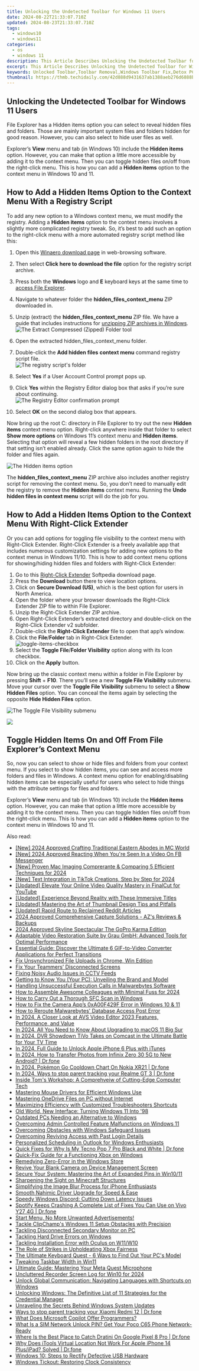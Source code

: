 ```yaml
---
title: Unlocking the Undetected Toolbar for Windows 11 Users
date: 2024-08-22T21:33:07.710Z
updated: 2024-08-23T21:33:07.710Z
tags:
  - windows10
  - windows11
categories:
  - os
  - windows 11
description: This Article Describes Unlocking the Undetected Toolbar for Windows 11 Users
excerpt: This Article Describes Unlocking the Undetected Toolbar for Windows 11 Users
keywords: Unlocked Toolbar,Toolbar Removal,Windows Toolbar Fix,Detox PC,Undetected Bar Cleanup,Noob-Friendly Guide,W11 Malware Scan
thumbnail: https://thmb.techidaily.com/42d888d9431637ab1388aeb276d6888b24b9d1d85a816656ff3b301d8b067e97.jpg
---
```


## Unlocking the Undetected Toolbar for Windows 11 Users

 File Explorer has a Hidden items option you can select to reveal hidden files and folders. Those are mainly important system files and folders hidden for good reason. However, you can also select to hide user files as well.

 Explorer’s **View** menu and tab (in Windows 10) include the **Hidden items** option. However, you can make that option a little more accessible by adding it to the context menu. Then you can toggle hidden files on/off from the right-click menu. This is how you can add a **Hidden items** option to the context menu in Windows 10 and 11\.

## How to Add a Hidden Items Option to the Context Menu With a Registry Script

 To add any new option to a Windows context menu, we must modify the registry. Adding a **Hidden items** option to the context menu involves a slightly more complicated registry tweak. So, it’s best to add such an option to the right-click menu with a more automated registry script method like this:

1. Open this [Winaero download page](https://winaero.com/download-toggle-hidden-items-context-menu-in-windows-10-regsitry-tweak/) in web-browsing software.
2. Then select **Click here to download the file** option for the registry script archive.
3. Press both the **Windows** logo and **E** keyboard keys at the same time to [access File Explorer](https://www.makeuseof.com/windows-open-file-explorer/).
4. Navigate to whatever folder the **hidden\_files\_context\_menu** ZIP downloaded in.
5. Unzip (extract) the **hidden\_files\_context\_menu** ZIP file. We have a guide that includes instructions for [unzipping ZIP archives in Windows](https://www.makeuseof.com/unzip-files-windows-10/).  
![The Extract Compressed (Zipped) Folder tool](https://static1.makeuseofimages.com/wordpress/wp-content/uploads/2023/05/extraction-utility.jpg)

1. Open the extracted hidden\_files\_context\_menu folder.
2. Double-click the **Add hidden files** **context menu** command registry script file.  
![The registry script's folder](https://static1.makeuseofimages.com/wordpress/wp-content/uploads/2023/05/registry-script-folder.jpg)
3. Select **Yes** if a User Account Control prompt pops up.
4. Click **Yes** within the Registry Editor dialog box that asks if you’re sure about continuing.  
![The Registry Editor confirmation prompt](https://static1.makeuseofimages.com/wordpress/wp-content/uploads/2023/05/registry-script-confirmation-prompt.jpg)
5. Select **OK** on the second dialog box that appears.

 Now bring up the root C: directory in File Explorer to try out the new **Hidden items** context menu option. Right-click anywhere inside that folder to select **Show more options** on Windows 11’s context menu and **Hidden items**. Selecting that option will reveal a few hidden folders in the root directory if that setting isn’t enabled already. Click the same option again to hide the folder and files again.

![The Hidden items option](https://static1.makeuseofimages.com/wordpress/wp-content/uploads/2023/05/hidden-items.jpg)

 The **hidden\_files\_context\_menu** ZIP archive also includes another registry script for removing the context menu. So, you don’t need to manually edit the registry to remove the **Hidden items** context menu. Running the **Undo hidden files in context menu** script will do the job for you.

## How to Add a Hidden Items Option to the Context Menu With Right-Click Extender

 Or you can add options for toggling file visibility to the context menu with Right-Click Extender. Right-Click Extender is a freely available app that includes numerous customization settings for adding new options to the context menus in Windows 11/10\. This is how to add context menu options for showing/hiding hidden files and folders with Right-Click Extender:

1. Go to this [Right-Click Extender](https://www.softpedia.com/get/Tweak/System-Tweak/Right-Click-Extender.shtml) Softpedia download page.
2. Press the **Download** button there to view location options.
3. Click on **Secure Download (US)**, which is the best option for users in North America.
4. Open the folder where your browser downloads the Right-Click Extender ZIP file to within File Explorer.
5. Unzip the Right-Click Extender ZIP archive.
6. Open Right-Click Extender’s extracted directory and double-click on the Right-Click Extender v2 subfolder.
7. Double-click the **Right-Click Extender** file to open that app’s window.
8. Click the **File**/**Folder** tab in Right-Click Extender.  
![toggle-items-checkbox](https://static1.makeuseofimages.com/wordpress/wp-content/uploads/2023/05/toggle-items-checkbox.jpg)
9. Select the **Toggle File**/**Folder Visibility** option along with its Icon checkbox.
10. Click on the **Apply** button.

 Now bring up the classic context menu within a folder in File Explorer by pressing **Shift** \+ **F10**. There you’ll see a new **Toggle File Visibility** submenu. Move your cursor over the **Toggle File Visibility** submenu to select a **Show Hidden Files** option. You can conceal the items again by selecting the opposite **Hide Hidden Files** option.

![The Toggle File Visibility submenu](https://static1.makeuseofimages.com/wordpress/wp-content/uploads/2023/05/toggle-file-visibility-option.jpg)

<!-- affiliate ads begin -->
<a href="https://secure.2checkout.com/order/checkout.php?PRODS=4621764&QTY=1&AFFILIATE=108875&CART=1"><img src="https://www.x-mirage.com/x-mirage/img/page-home.jpg" border="0"></a>
<!-- affiliate ads end -->
## Toggle Hidden Items On and Off From File Explorer’s Context Menu

 So, now you can select to show or hide files and folders from your context menu. If you select to show hidden items, you can see and access more folders and files in Windows. A context menu option for enabling/disabling hidden items can be especially useful for users who select to hide things with the attribute settings for files and folders.

 Explorer’s **View** menu and tab (in Windows 10) include the **Hidden items** option. However, you can make that option a little more accessible by adding it to the context menu. Then you can toggle hidden files on/off from the right-click menu. This is how you can add a **Hidden items** option to the context menu in Windows 10 and 11\.

<span class="atpl-alsoreadstyle">Also read:</span>
<div><ul>
<li><a href="https://screen-recording.techidaily.com/new-2024-approved-crafting-traditional-eastern-abodes-in-mc-world/"><u>[New] 2024 Approved  Crafting Traditional Eastern Abodes in MC World</u></a></li>
<li><a href="https://facebook-video-recording.techidaily.com/new-2024-approved-reacting-when-youre-seen-in-a-video-on-fb-messenger/"><u>[New] 2024 Approved  Reacting When You're Seen In a Video On FB Messenger</u></a></li>
<li><a href="https://visual-screen-recording.techidaily.com/new-proven-mac-imaging-comprerante-and-comparing-5-efficient-techniques-for-2024/"><u>[New] Proven Mac Imaging  Comprerante & Comparing 5 Efficient Techniques for 2024</u></a></li>
<li><a href="https://tiktok-videos.techidaily.com/new-text-integration-in-tiktok-creations-step-by-step-for-2024/"><u>[New] Text Integration in TikTok Creations, Step by Step for 2024</u></a></li>
<li><a href="https://youtube-videos.techidaily.com/updated-elevate-your-online-video-quality-mastery-in-finalcut-for-youtube/"><u>[Updated] Elevate Your Online Video Quality  Mastery in FinalCut for YouTube</u></a></li>
<li><a href="https://youtube-docs.techidaily.com/ed-experience-beyond-reality-with-these-immersive-titles/"><u>[Updated] Experience Beyond Reality with These Immersive Titles</u></a></li>
<li><a href="https://eaxpv-info.techidaily.com/updated-mastering-the-art-of-thumbnail-design-tips-and-pitfalls/"><u>[Updated] Mastering the Art of Thumbnail Design  Tips and Pitfalls</u></a></li>
<li><a href="https://extra-approaches.techidaily.com/updated-rapid-route-to-reclaimed-reddit-articles/"><u>[Updated] Rapid Route to Reclaimed Reddit Articles</u></a></li>
<li><a href="https://desktop-recording.techidaily.com/2024-approved-comprehensive-capture-solutions-azs-reviews-and-backups/"><u>2024 Approved  Comprehensive Capture Solutions - AZ's Reviews & Backups</u></a></li>
<li><a href="https://fox-info.techidaily.com/2024-approved-skyline-spectacular-the-gopro-karma-edition/"><u>2024 Approved  Skyline Spectacular  The GoPro Karma Edition</u></a></li>
<li><a href="https://data-wizards.techidaily.com/adaptable-video-restoration-suite-by-grau-gmbh-advanced-tools-for-optimal-performance/"><u>Adaptable Video Restoration Suite by Grau GmbH: Advanced Tools for Optimal Performance</u></a></li>
<li><a href="https://media-tips.techidaily.com/1723620261592-essential-guide-discover-the-ultimate-6-gif-to-video-converter-applications-for-perfect-transitions/"><u>Essential Guide: Discover the Ultimate 6 GIF-to-Video Converter Applications for Perfect Transitions</u></a></li>
<li><a href="https://windows11.techidaily.com/fix-unsynchronized-file-uploads-in-chrome-win-edition/"><u>Fix Unsynchronized File Uploads in Chrome, Win Edition</u></a></li>
<li><a href="https://windows11.techidaily.com/fix-your-teammers-disconnected-screens/"><u>Fix Your Teammers’ Disconnected Screens</u></a></li>
<li><a href="https://ai-vdieo-software.techidaily.com/fixing-noisy-audio-issues-in-cctv-feeds/"><u>Fixing Noisy Audio Issues in CCTV Feeds</u></a></li>
<li><a href="https://windows11.techidaily.com/getting-to-know-you-your-pc-unveiling-the-brand-and-model/"><u>Getting to Know You (Your PC): Unveiling the Brand and Model</u></a></li>
<li><a href="https://windows11.techidaily.com/handling-unsuccessful-execution-calls-in-malwarebytes-software/"><u>Handling Unsuccessful Execution Calls in Malwarebytes Software</u></a></li>
<li><a href="https://some-knowledge.techidaily.com/how-to-assemble-awesome-colleagues-with-minimal-fuss-for-2024/"><u>How to Assemble Awesome Colleagues with Minimal Fuss for 2024</u></a></li>
<li><a href="https://windows11.techidaily.com/how-to-carry-out-a-thorough-sfc-scan-in-windows/"><u>How to Carry Out a Thorough SFC Scan in Windows</u></a></li>
<li><a href="https://windows11.techidaily.com/how-to-fix-the-camera-apps-0xa00f429f-error-in-windows-10-and-11/"><u>How to Fix the Camera App’s 0xA00F429F Error in Windows 10 & 11</u></a></li>
<li><a href="https://windows11.techidaily.com/how-to-reroute-malwarebytes-database-access-post-error/"><u>How to Reroute Malwarebytes' Database Access Post Error</u></a></li>
<li><a href="https://ai-vdieo-software.techidaily.com/in-2024-a-closer-look-at-avs-video-editor-2023-features-performance-and-value/"><u>In 2024, A Closer Look at AVS Video Editor 2023 Features, Performance, and Value</u></a></li>
<li><a href="https://some-tips.techidaily.com/in-2024-all-you-need-to-know-about-upgrading-to-macos-11-big-sur/"><u>In 2024, All You Need to Know About Upgrading to macOS 11 Big Sur</u></a></li>
<li><a href="https://ai-vdieo-software.techidaily.com/in-2024-dvr-showdown-tivo-takes-on-comcast-in-the-ultimate-battle-for-your-tv-time/"><u>In 2024, DVR Showdown TiVo Takes on Comcast in the Ultimate Battle for Your TV Time</u></a></li>
<li><a href="https://ios-unlock.techidaily.com/in-2024-full-guide-to-unlock-apple-iphone-6-plus-with-itunes-by-drfone-ios/"><u>In 2024, Full Guide to Unlock Apple iPhone 6 Plus with iTunes</u></a></li>
<li><a href="https://android-transfer.techidaily.com/in-2024-how-to-transfer-photos-from-infinix-zero-30-5g-to-new-android-drfone-by-drfone-transfer-from-android-transfer-from-android/"><u>In 2024, How to Transfer Photos from Infinix Zero 30 5G to New Android? | Dr.fone</u></a></li>
<li><a href="https://android-pokemon-go.techidaily.com/in-2024-pokemon-go-cooldown-chart-on-nokia-xr21-drfone-by-drfone-virtual-android/"><u>In 2024, Pokémon Go Cooldown Chart On Nokia XR21 | Dr.fone</u></a></li>
<li><a href="https://android-location-track.techidaily.com/in-2024-ways-to-stop-parent-tracking-your-realme-gt-3-drfone-by-drfone-virtual-android/"><u>In 2024, Ways to stop parent tracking your Realme GT 3 | Dr.fone</u></a></li>
<li><a href="https://howto.techidaily.com/inside-toms-workshop-a-comprehveiw-of-cutting-edge-computer-tech/"><u>Inside Tom's Workshop: A Comprehveiw of Cutting-Edge Computer Tech</u></a></li>
<li><a href="https://windows11.techidaily.com/mastering-mouse-drivers-for-efficient-windows-use/"><u>Mastering Mouse Drivers for Efficient Windows Use</u></a></li>
<li><a href="https://windows11.techidaily.com/mastering-onedrive-files-on-pc-without-internet/"><u>Mastering OneDrive Files on PC without Internet</u></a></li>
<li><a href="https://windows11.techidaily.com/maximizing-efficiency-with-customized-troubleshooters-shortcuts/"><u>Maximizing Efficiency with Customized Troubleshooters Shortcuts</u></a></li>
<li><a href="https://windows11.techidaily.com/old-world-new-interface-turning-windows-11-into-98/"><u>Old World, New Interface: Turning Windows 11 Into '98</u></a></li>
<li><a href="https://windows11.techidaily.com/outdated-pcs-needing-an-alternative-to-windows/"><u>Outdated PCs Needing an Alternative to Windows</u></a></li>
<li><a href="https://windows11.techidaily.com/overcoming-admin-controlled-feature-malfunctions-on-windows-11/"><u>Overcoming Admin Controlled Feature Malfunctions on Windows 11</u></a></li>
<li><a href="https://windows11.techidaily.com/overcoming-obstacles-with-windows-safeguard-issues/"><u>Overcoming Obstacles with Windows Safeguard Issues</u></a></li>
<li><a href="https://windows11.techidaily.com/overcoming-reviving-access-with-past-login-details/"><u>Overcoming Reviving Access with Past Login Details</u></a></li>
<li><a href="https://windows11.techidaily.com/personalized-scheduling-in-outlook-for-windows-enthusiasts/"><u>Personalized Scheduling in Outlook for Windows Enthusiasts</u></a></li>
<li><a href="https://howto.techidaily.com/quick-fixes-for-why-is-my-tecno-pop-7-pro-black-and-white-drfone-by-drfone-fix-android-problems-fix-android-problems/"><u>Quick Fixes for Why Is My Tecno Pop 7 Pro Black and White | Dr.fone</u></a></li>
<li><a href="https://windows11.techidaily.com/quick-fix-guide-for-a-functioning-xbox-on-windows/"><u>Quick-Fix Guide for a Functioning Xbox on Windows</u></a></li>
<li><a href="https://windows11.techidaily.com/remedying-zero-error-in-the-windows-store/"><u>Remedying Zero-Error in the Windows Store</u></a></li>
<li><a href="https://windows11.techidaily.com/revive-your-blank-camera-on-device-management-screen/"><u>Revive Your Blank Camera on Device Management Screen</u></a></li>
<li><a href="https://windows11.techidaily.com/secure-your-system-mastering-the-art-of-expanded-pins-in-win1011/"><u>Secure Your System: Mastering the Art of Expanded Pins in Win10/11</u></a></li>
<li><a href="https://extra-resources.techidaily.com/sharpening-the-sight-on-minecraft-structures/"><u>Sharpening the Sight on Minecraft Structures</u></a></li>
<li><a href="https://article-posts.techidaily.com/simplifying-the-image-blur-process-for-iphone-enthusiasts/"><u>Simplifying the Image Blur Process for iPhone Enthusiasts</u></a></li>
<li><a href="https://hardware-help.techidaily.com/smooth-nahimic-driver-upgrade-for-speed-and-ease/"><u>Smooth Nahimic Driver Upgrade for Speed & Ease</u></a></li>
<li><a href="https://windows11.techidaily.com/speedy-windows-discord-cutting-down-latency-issues/"><u>Speedy Windows Discord: Cutting Down Latency Issues</u></a></li>
<li><a href="https://fix-guide.techidaily.com/spotify-keeps-crashing-a-complete-list-of-fixes-you-can-use-on-vivo-y27-4g-drfone-by-drfone-fix-android-problems-fix-android-problems/"><u>Spotify Keeps Crashing A Complete List of Fixes You Can Use on Vivo Y27 4G | Dr.fone</u></a></li>
<li><a href="https://windows11.techidaily.com/start-menu-no-more-unwanted-advertisements/"><u>Start Menu, No More Unwanted Advertisements!</u></a></li>
<li><a href="https://windows11.techidaily.com/tackle-clipchamps-windows-11-setup-obstacles-with-precision/"><u>Tackle ClipChamp's Windows 11 Setup Obstacles with Precision</u></a></li>
<li><a href="https://windows11.techidaily.com/tackling-disconnected-secondary-monitor-on-pc/"><u>Tackling Disconnected Secondary Monitor on PC</u></a></li>
<li><a href="https://windows11.techidaily.com/tackling-hard-drive-errors-on-windows/"><u>Tackling Hard Drive Errors on Windows</u></a></li>
<li><a href="https://windows11.techidaily.com/tackling-installation-error-with-oculus-on-w11w10/"><u>Tackling Installation Error with Oculus on W11/W10</u></a></li>
<li><a href="https://games-able.techidaily.com/the-role-of-strikes-in-upholdeating-xbox-fairness/"><u>The Role of Strikes in Upholdeating Xbox Fairness</u></a></li>
<li><a href="https://windows11.techidaily.com/the-ultimate-keyboard-quest-6-ways-to-find-out-your-pcs-model/"><u>The Ultimate Keyboard Quest - 6 Ways to Find Out Your PC's Model</u></a></li>
<li><a href="https://windows11.techidaily.com/tweaking-taskbar-width-in-win11/"><u>Tweaking Taskbar Width in Win11</u></a></li>
<li><a href="https://tech-recovery.techidaily.com/ultimate-guide-mastering-your-meta-quest-microphone/"><u>Ultimate Guide: Mastering Your Meta Quest Microphone</u></a></li>
<li><a href="https://screen-sharing-recording.techidaily.com/uncluttered-recorder-screen-log-for-win10-for-2024/"><u>Uncluttered Recorder  Screen Log for Win10 for 2024</u></a></li>
<li><a href="https://windows11.techidaily.com/unlock-global-communication-navigating-languages-with-shortcuts-on-windows/"><u>Unlock Global Communication: Navigating Languages with Shortcuts on Windows</u></a></li>
<li><a href="https://windows11.techidaily.com/unlocking-windows-the-definitive-list-of-11-strategies-for-the-credential-manager/"><u>Unlocking Windows: The Definitive List of 11 Strategies for the Credential Manager</u></a></li>
<li><a href="https://windows11.techidaily.com/unraveling-the-secrets-behind-windows-system-updates/"><u>Unraveling the Secrets Behind Windows System Updates</u></a></li>
<li><a href="https://android-location-track.techidaily.com/ways-to-stop-parent-tracking-your-xiaomi-redmi-12-drfone-by-drfone-virtual-android/"><u>Ways to stop parent tracking your Xiaomi Redmi 12 | Dr.fone</u></a></li>
<li><a href="https://windows11.techidaily.com/what-does-microsoft-copilot-offer-programmers/"><u>What Does Microsoft Copilot Offer Programmers?</u></a></li>
<li><a href="https://sim-unlock.techidaily.com/what-is-a-sim-network-unlock-pin-get-your-poco-c65-phone-network-ready-by-drfone-android/"><u>What Is a SIM Network Unlock PIN? Get Your Poco C65 Phone Network-Ready</u></a></li>
<li><a href="https://pokemon-go-android.techidaily.com/where-is-the-best-place-to-catch-dratini-on-google-pixel-8-pro-drfone-by-drfone-virtual-android/"><u>Where Is the Best Place to Catch Dratini On Google Pixel 8 Pro | Dr.fone</u></a></li>
<li><a href="https://iphone-location.techidaily.com/why-does-itools-virtual-location-not-work-for-apple-iphone-14-plusipad-solved-drfone-by-drfone-virtual-ios/"><u>Why Does iTools Virtual Location Not Work For Apple iPhone 14 Plus/iPad? Solved | Dr.fone</u></a></li>
<li><a href="https://windows11.techidaily.com/windows-10-steps-to-rectify-defective-usb-hardware/"><u>Windows 10: Steps to Rectify Defective USB Hardware</u></a></li>
<li><a href="https://windows11.techidaily.com/windows-tickout-restoring-clock-consistency/"><u>Windows Tickout: Restoring Clock Consistency</u></a></li>
</ul></div>

<ins class="adsbygoogle"
      style="display:block"
      data-ad-client="ca-pub-7571918770474297"
      data-ad-slot="8358498916"
      data-ad-format="auto"
      data-full-width-responsive="true"></ins>